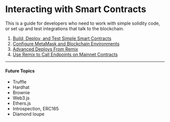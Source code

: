 # Interacting with Smart Contracts

This is a guide for developers who need to work with simple solidity code, or set up and test integrations that talk to the blockchain. 

1. [Build, Deploy, and Test Simple Smart Contracts](SimpleContracts.md)
2. [Configure MetaMask and Blockchain Environments](EnvironmentSetup.md)
3. [Advanced Deploys From Remix](AdvancedDeploy.md)
4. [Use Remix to Call Endpoints on Mainnet Contracts](CallingLiveContracts.md)

---
#### Future Topics
* Truffle
* Hardhat
* Brownie
* Web3.js 
* Ethers.js
* Introspection, ERC165
* Diamond loupe
